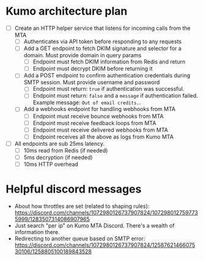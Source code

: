 # Kumo architecture plan

- [ ] Create an HTTP helper service that listens for incoming calls from the MTA
  - [ ] Authenticates via API token before responding to any requests
  - [ ] Add a GET endpoint to fetch DKIM signature and selector for a domain. Must provide domain in query params
    - [ ] Endpoint must fetch DKIM information from Redis and return
    - [ ] Endpoint must decrypt DKIM before returning it
  - [ ] Add a POST endpoint to confirm authentication credentials during SMTP session. Must provide username and password
    - [ ] Endpoint must return: `true` if authentication was successful.
    - [ ] Endpoint must return: `false` and a `message` if authentication failed. Example message: `Out of email credits.`.
  - [ ] Add a webhooks endpoint for handling webhooks from MTA
    - [ ] Endpoint must receive bounce webhooks from MTA
    - [ ] Endpoint must receive feedback loops from MTA
    - [ ] Endpoint must receive delivered webhooks from MTA
    - [ ] Endpoint receives all the above as logs from Kumo MTA
- [ ] All endpoints are sub 25ms latency.
  - [ ] 10ms read from Redis (if needed)
  - [ ] 5ms decryption (if needed)
  - [ ] 10ms HTTP overhead

# Helpful discord messages

- About how throttles are set (related to shaping rules): https://discord.com/channels/1072980126737907824/1072980127597735999/1283507314086907965
- Just search "per ip" on Kumo MTA Discord. There's a wealth of information there.
- Redirecting to another queue based on SMTP error: https://discord.com/channels/1072980126737907824/1258762146607530106/1258805100189843528
